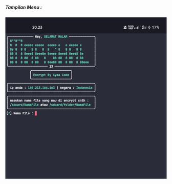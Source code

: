 ##### Tampilan Menu :
![template_s](https://github.com/Xyaa-Code/marshal/blob/main/assets/images/IMG_20230308_202748.jpg)
